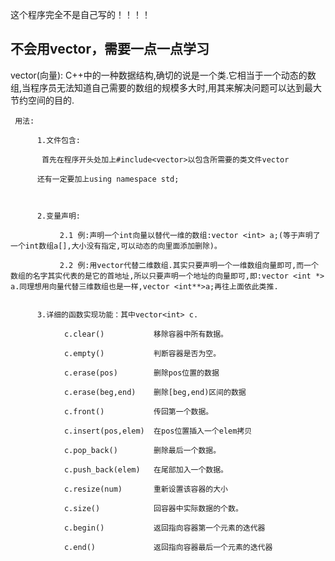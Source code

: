 这个程序完全不是自己写的！！！！

不会用vector，需要一点一点学习
--------------------------------------------------

vector(向量): C++中的一种数据结构,确切的说是一个类.它相当于一个动态的数组,当程序员无法知道自己需要的数组的规模多大时,用其来解决问题可以达到最大节约空间的目的.
     
     用法:

          1.文件包含:     

           首先在程序开头处加上#include<vector>以包含所需要的类文件vector

          还有一定要加上using namespace std;

 

          2.变量声明:

               2.1 例:声明一个int向量以替代一维的数组:vector <int> a;(等于声明了一个int数组a[],大小没有指定,可以动态的向里面添加删除)。

               2.2 例:用vector代替二维数组.其实只要声明一个一维数组向量即可,而一个数组的名字其实代表的是它的首地址,所以只要声明一个地址的向量即可,即:vector <int *> a.同理想用向量代替三维数组也是一样,vector <int**>a;再往上面依此类推.
          
          
          3.详细的函数实现功能：其中vector<int> c.

                c.clear()           移除容器中所有数据。

                c.empty()           判断容器是否为空。

                c.erase(pos)        删除pos位置的数据

                c.erase(beg,end)    删除[beg,end)区间的数据

                c.front()           传回第一个数据。

                c.insert(pos,elem)  在pos位置插入一个elem拷贝

                c.pop_back()        删除最后一个数据。
 
                c.push_back(elem)   在尾部加入一个数据。

                c.resize(num)       重新设置该容器的大小

                c.size()            回容器中实际数据的个数。

                c.begin()           返回指向容器第一个元素的迭代器
                
                c.end()             返回指向容器最后一个元素的迭代器
